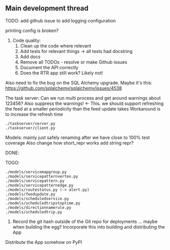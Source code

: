     
## Main development thread

TODO: add github issue to add logging configuration


printing config is broken?

1. Code quality:
    1. Clean up the code where relevant
    1. Add tests for relevant things
            -> all tests had docstring
    1. Add docs
    1. Remove all TODOs - resolve or make Github issues
    1. Document the API correctly
    1. Does the RTR app still work? Likely not!


Also need to fix the bug on the SQL Alchemy upgrade.
 Maybe it's this: https://github.com/sqlalchemy/sqlalchemy/issues/4538


The task server:
Can we run multi process and get around warnings about 123456?
Also suppress the warnings! <- This. we should support refreshing the 
feed at a smaller periodicity than the feed update takes
Workaround is to increase the refresh time

    ./taskserver/server.py
    ./taskserver/client.py
    
Models: mainly just safely renaming after we have close to 100% test coverage
Also change how short_repr works
add string repr?


DONE: 


TOGO:

    ./models/servicemapgroup.py
    ./models/servicepatternvertex.py
    ./models/servicepattern.py
    ./models/servicepatternedge.py
    ./models/routestatus.py (-> alert.py)
    ./models/feedupdate.py
    ./models/scheduledservice.py 
    ./models/scheduledtripstoptime.py
    ./models/directionnamerule.py
    ./models/scheduledtrip.py



1. Record the git hash outside of the Git repo for deployments ... 
    maybe when building the egg?
Incorporate this into building and distributing the App


Distribute the App somehow on PyPI




